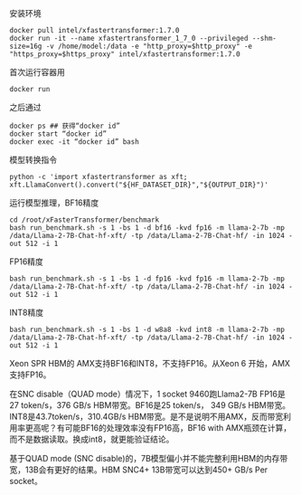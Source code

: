 安装环境
```
docker pull intel/xfastertransformer:1.7.0
docker run -it --name xfastertransformer_1_7_0 --privileged --shm-size=16g -v /home/model:/data -e "http_proxy=$http_proxy" -e "https_proxy=$https_proxy" intel/xfastertransformer:1.7.0
```
首次运行容器用
```
docker run
```

之后通过  
```
docker ps ## 获得“docker id”
docker start “docker id”
docker exec -it “docker id” bash
```
模型转换指令
```
python -c 'import xfastertransformer as xft; xft.LlamaConvert().convert("${HF_DATASET_DIR}","${OUTPUT_DIR}")'
```

运行模型推理，BF16精度
```
cd /root/xFasterTransformer/benchmark
bash run_benchmark.sh -s 1 -bs 1 -d bf16 -kvd fp16 -m llama-2-7b -mp /data/Llama-2-7B-Chat-hf-xft/ -tp /data/Llama-2-7B-Chat-hf/ -in 1024 -out 512 -i 1
```

FP16精度
```
bash run_benchmark.sh -s 1 -bs 1 -d fp16 -kvd fp16 -m llama-2-7b -mp /data/Llama-2-7B-Chat-hf-xft/ -tp /data/Llama-2-7B-Chat-hf/ -in 1024 -out 512 -i 1
```
INT8精度
```
bash run_benchmark.sh -s 1 -bs 1 -d w8a8 -kvd int8 -m llama-2-7b -mp /data/Llama-2-7B-Chat-hf-xft/ -tp /data/Llama-2-7B-Chat-hf/ -in 1024 -out 512 -i 1
```

Xeon SPR HBM的 AMX支持BF16和INT8，不支持FP16。从Xeon 6 开始，AMX支持FP16。

在SNC disable（QUAD mode）情况下，1 socket 9460跑Llama2-7B FP16是27 token/s，376 GB/s HBM带宽。BF16是25 token/s， 349 GB/s HBM带宽。INT8是43.7token/s，310.4GB/s HBM带宽。是不是说明不用AMX，反而带宽利用率更高呢？有可能BF16的处理效率没有FP16高，BF16 with AMX瓶颈在计算，而不是数据读取。换成int8，就更能验证结论。

基于QUAD mode (SNC disable)的，7B模型偏小并不能完整利用HBM的内存带宽，13B会有更好的结果。HBM SNC4+ 13B带宽可以达到450+ GB/s Per socket。

